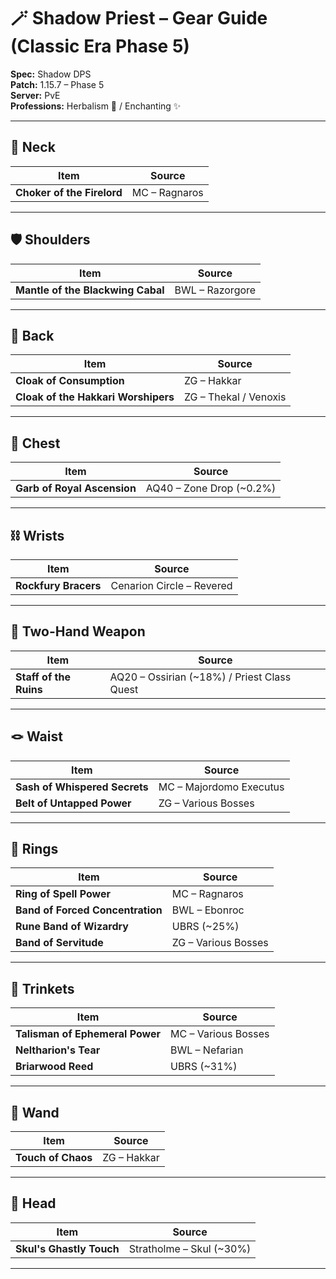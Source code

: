 # 🪄 Shadow Priest – Gear Guide (Classic Era Phase 5)

**Spec:** Shadow DPS  
**Patch:** 1.15.7 – Phase 5  
**Server:** PvE  
**Professions:** Herbalism 🌿 / Enchanting ✨  

---

## 🧿 Neck
| Item | Source |
|------|--------|
| **Choker of the Firelord** | MC – Ragnaros |

---

## 🛡️ Shoulders
| Item | Source |
|------|--------|
| **Mantle of the Blackwing Cabal** | BWL – Razorgore |

---

## 🧥 Back
| Item | Source |
|------|--------|
| **Cloak of Consumption** | ZG – Hakkar |
| **Cloak of the Hakkari Worshipers** | ZG – Thekal / Venoxis |

---

## 🥼 Chest
| Item | Source |
|------|--------|
| **Garb of Royal Ascension** | AQ40 – Zone Drop (~0.2%) |

---

## ⛓️ Wrists
| Item | Source |
|------|--------|
| **Rockfury Bracers** | Cenarion Circle – Revered |

---

## 🔮 Two-Hand Weapon
| Item | Source |
|------|--------|
| **Staff of the Ruins** | AQ20 – Ossirian (~18%) / Priest Class Quest |

---

## 🪢 Waist
| Item | Source |
|------|--------|
| **Sash of Whispered Secrets** | MC – Majordomo Executus |
| **Belt of Untapped Power** | ZG – Various Bosses |

---

## 💍 Rings
| Item | Source |
|------|--------|
| **Ring of Spell Power** | MC – Ragnaros |
| **Band of Forced Concentration** | BWL – Ebonroc |
| **Rune Band of Wizardry** | UBRS (~25%) |
| **Band of Servitude** | ZG – Various Bosses |

---

## 📜 Trinkets
| Item | Source |
|------|--------|
| **Talisman of Ephemeral Power** | MC – Various Bosses |
| **Neltharion's Tear** | BWL – Nefarian |
| **Briarwood Reed** | UBRS (~31%) |

---

## 🔫 Wand
| Item | Source |
|------|--------|
| **Touch of Chaos** | ZG – Hakkar |

---

## 👑 Head
| Item | Source |
|------|--------|
| **Skul's Ghastly Touch** | Stratholme – Skul (~30%) |

---

